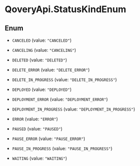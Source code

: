 # QoveryApi.StatusKindEnum

## Enum


* `CANCELED` (value: `"CANCELED"`)

* `CANCELING` (value: `"CANCELING"`)

* `DELETED` (value: `"DELETED"`)

* `DELETE_ERROR` (value: `"DELETE_ERROR"`)

* `DELETE_IN_PROGRESS` (value: `"DELETE_IN_PROGRESS"`)

* `DEPLOYED` (value: `"DEPLOYED"`)

* `DEPLOYMENT_ERROR` (value: `"DEPLOYMENT_ERROR"`)

* `DEPLOYMENT_IN_PROGRESS` (value: `"DEPLOYMENT_IN_PROGRESS"`)

* `ERROR` (value: `"ERROR"`)

* `PAUSED` (value: `"PAUSED"`)

* `PAUSE_ERROR` (value: `"PAUSE_ERROR"`)

* `PAUSE_IN_PROGRESS` (value: `"PAUSE_IN_PROGRESS"`)

* `WAITING` (value: `"WAITING"`)


